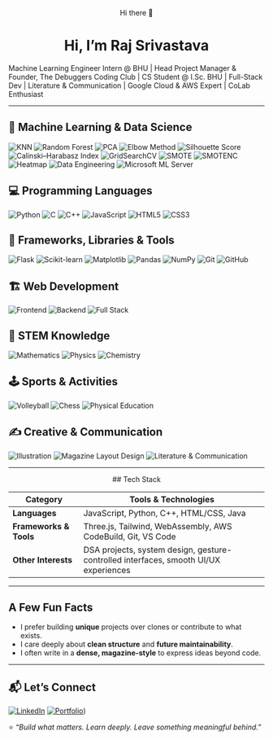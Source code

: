<div align="center">
Hi there 👋

# Hi, I’m Raj Srivastava

</div>

Machine Learning Engineer Intern @ BHU | Head Project Manager & Founder, The Debuggers Coding Club | CS Student @ I.Sc. BHU | Full-Stack Dev | Literature & Communication | Google Cloud & AWS Expert | CoLab Enthusiast

---

## 🧠 Machine Learning & Data Science

![KNN](https://img.shields.io/badge/KNN-3776AB?style=for-the-badge&logo=python&logoColor=white)
![Random Forest](https://img.shields.io/badge/Random%20Forest-3776AB?style=for-the-badge&logo=python&logoColor=white)
![PCA](https://img.shields.io/badge/PCA-3776AB?style=for-the-badge&logo=python&logoColor=white)
![Elbow Method](https://img.shields.io/badge/Elbow%20Method-3776AB?style=for-the-badge&logo=python&logoColor=white)
![Silhouette Score](https://img.shields.io/badge/Silhouette%20Score-3776AB?style=for-the-badge&logo=python&logoColor=white)
![Calinski–Harabasz Index](https://img.shields.io/badge/Calinski–Harabasz%20Index-3776AB?style=for-the-badge&logo=python&logoColor=white)
![GridSearchCV](https://img.shields.io/badge/GridSearchCV-3776AB?style=for-the-badge&logo=python&logoColor=white)
![SMOTE](https://img.shields.io/badge/SMOTE-3776AB?style=for-the-badge&logo=python&logoColor=white)
![SMOTENC](https://img.shields.io/badge/SMOTENC-3776AB?style=for-the-badge&logo=python&logoColor=white)
![Heatmap](https://img.shields.io/badge/Heatmap-3776AB?style=for-the-badge&logo=python&logoColor=white)
![Data Engineering](https://img.shields.io/badge/Data%20Engineering-3776AB?style=for-the-badge&logo=python&logoColor=white)
![Microsoft ML Server](https://img.shields.io/badge/Microsoft%20ML%20Server-0078D4?style=for-the-badge&logo=microsoft&logoColor=white)

## 💻 Programming Languages

![Python](https://img.shields.io/badge/Python-3776AB?style=for-the-badge&logo=python&logoColor=white)
![C](https://img.shields.io/badge/C-00599C?style=for-the-badge&logo=c&logoColor=white)
![C++](https://img.shields.io/badge/C++-00599C?style=for-the-badge&logo=c%2B%2B&logoColor=white)
![JavaScript](https://img.shields.io/badge/JavaScript-F7DF1E?style=for-the-badge&logo=javascript&logoColor=black)
![HTML5](https://img.shields.io/badge/HTML5-E34F26?style=for-the-badge&logo=html5&logoColor=white)
![CSS3](https://img.shields.io/badge/CSS3-1572B6?style=for-the-badge&logo=css3&logoColor=white)

## 🧰 Frameworks, Libraries & Tools

![Flask](https://img.shields.io/badge/Flask-000000?style=for-the-badge&logo=flask&logoColor=white)
![Scikit-learn](https://img.shields.io/badge/Scikit--learn-F7931E?style=for-the-badge&logo=scikitlearn&logoColor=white)
![Matplotlib](https://img.shields.io/badge/Matplotlib-11557c?style=for-the-badge&logo=python&logoColor=white)
![Pandas](https://img.shields.io/badge/Pandas-150458?style=for-the-badge&logo=pandas&logoColor=white)
![NumPy](https://img.shields.io/badge/NumPy-013243?style=for-the-badge&logo=numpy&logoColor=white)
![Git](https://img.shields.io/badge/Git-F05032?style=for-the-badge&logo=git&logoColor=white)
![GitHub](https://img.shields.io/badge/GitHub-181717?style=for-the-badge&logo=github&logoColor=white)

## 🏗️ Web Development

![Frontend](https://img.shields.io/badge/Frontend-HTML%2C%20CSS%2C%20JS-orange?style=for-the-badge)
![Backend](https://img.shields.io/badge/Backend-Flask-000000?style=for-the-badge&logo=flask&logoColor=white)
![Full Stack](https://img.shields.io/badge/Full%20Stack-Development-blueviolet?style=for-the-badge)

## 🧮 STEM Knowledge

![Mathematics](https://img.shields.io/badge/Mathematics-4B0082?style=for-the-badge)
![Physics](https://img.shields.io/badge/Physics-8A2BE2?style=for-the-badge)
![Chemistry](https://img.shields.io/badge/Chemistry-1E90FF?style=for-the-badge)

## 🕹️ Sports & Activities

![Volleyball](https://img.shields.io/badge/Volleyball-FF4500?style=for-the-badge)
![Chess](https://img.shields.io/badge/Chess-000000?style=for-the-badge)
![Physical Education](https://img.shields.io/badge/Physical%20Education-32CD32?style=for-the-badge)

## ✍️ Creative & Communication

![Illustration](https://img.shields.io/badge/Illustration-FF69B4?style=for-the-badge)
![Magazine Layout Design](https://img.shields.io/badge/Magazine%20Layout%20Design-9932CC?style=for-the-badge)
![Literature & Communication](https://img.shields.io/badge/Literature%20%26%20Communication-FFB6C1?style=for-the-badge)


---

<div align="center">
## Tech Stack

| Category              | Tools & Technologies                                                                           |
|------------------------|------------------------------------------------------------------------------------------------|
| **Languages**          | JavaScript, Python, C++, HTML/CSS, Java                                                         |
| **Frameworks & Tools** | Three.js, Tailwind, WebAssembly, AWS CodeBuild, Git, VS Code                                    |
| **Other Interests**    | DSA projects, system design, gesture-controlled interfaces, smooth UI/UX experiences            |
</div>

---

## A Few Fun Facts

- I prefer building **unique** projects over clones or contribute to what exists.  
- I care deeply about **clean structure** and **future maintainability**.  
- I often write in a **dense, magazine-style** to express ideas beyond code.

---

## 📬 Let’s Connect

[![LinkedIn](https://img.shields.io/badge/LinkedIn-0077B5?style=for-the-badge&logo=linkedin&logoColor=white)](https://www.linkedin.com/in/raj-sriv2005/)
[![Portfolio](https://img.shields.io/badge/Portfolio-000000?style=for-the-badge&logo=About.me&logoColor=white)](https://rajsriv.github.io/Portfolio-design-minimal/))

⭐ *“Build what matters. Learn deeply. Leave something meaningful behind.”*
